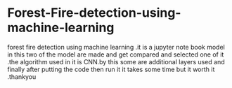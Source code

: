 # Forest-Fire-detection-using-machine-learning
forest fire detection using machine learning .it is a jupyter note book model in this two of the model are made and get compared and selected one of it .the algorithm used in it is CNN.by this some are additional layers used and finally after putting the code then run it it takes some time but it worth it .thankyou
